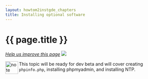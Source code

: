 ```yaml
---
layout: howtom2instgde_chapters
title: Installing optional software
---
```


<h1 id="instgde-prereq-optional">{{ page.title }}</h1>

<p><a href="{{ site.githuburl }}install-gde/prereq/optional.md" target="_blank"><em>Help us improve this page</em></a>&nbsp;<img src="{{ site.baseurl }}common/images/newWindow.gif"/></p>

<div class="bs-callout bs-callout-info" id="info">
  <img src="{{ site.baseurl }}common/images/icon_note.png" alt="note" align="left" width="40" />
<span class="glyphicon-class">
  <p>This topic will be ready for dev beta and will cover creating <code>phpinfo.php</code>, installing phpmyadmin, and installing NTP.</p></span>
</div>

